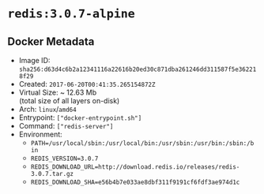 # `redis:3.0.7-alpine`

## Docker Metadata

- Image ID: `sha256:d63d4c6b2a12341116a22616b20ed30c871dba261246dd311587f5e362218f29`
- Created: `2017-06-20T00:41:35.265154872Z`
- Virtual Size: ~ 12.63 Mb  
  (total size of all layers on-disk)
- Arch: `linux`/`amd64`
- Entrypoint: `["docker-entrypoint.sh"]`
- Command: `["redis-server"]`
- Environment:
  - `PATH=/usr/local/sbin:/usr/local/bin:/usr/sbin:/usr/bin:/sbin:/bin`
  - `REDIS_VERSION=3.0.7`
  - `REDIS_DOWNLOAD_URL=http://download.redis.io/releases/redis-3.0.7.tar.gz`
  - `REDIS_DOWNLOAD_SHA=e56b4b7e033ae8dbf311f9191cf6fdf3ae974d1c`
